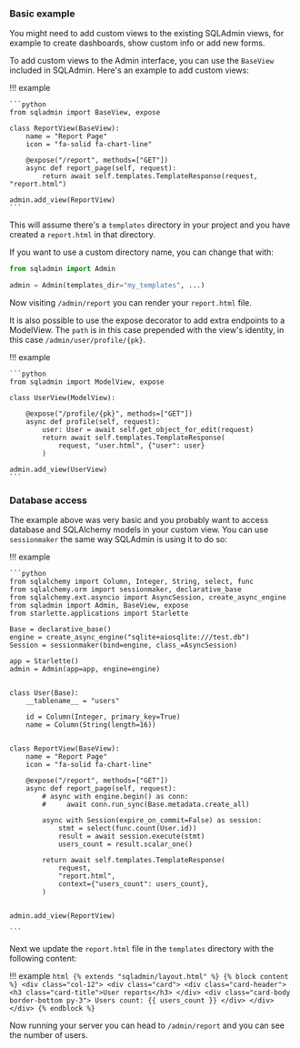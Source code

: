### Basic example

You might need to add custom views to the existing SQLAdmin views, for example to create dashboards, show custom info or add new forms.

To add custom views to the Admin interface, you can use the `BaseView` included in SQLAdmin. Here's an example to add custom views:

!!! example

    ```python
    from sqladmin import BaseView, expose

    class ReportView(BaseView):
        name = "Report Page"
        icon = "fa-solid fa-chart-line"

        @expose("/report", methods=["GET"])
        async def report_page(self, request):
            return await self.templates.TemplateResponse(request, "report.html")

    admin.add_view(ReportView)
    ```

This will assume there's a `templates` directory in your project and you have created a `report.html` in that directory.

If you want to use a custom directory name, you can change that with:

```python
from sqladmin import Admin

admin = Admin(templates_dir="my_templates", ...)
```

Now visiting `/admin/report` you can render your `report.html` file.

It is also possible to use the expose decorator to add extra endpoints to a ModelView. 
The `path` is in this case prepended with the view's identity, in this case `/admin/user/profile/{pk}`.

!!! example

    ```python
    from sqladmin import ModelView, expose

    class UserView(ModelView):

        @expose("/profile/{pk}", methods=["GET"])
        async def profile(self, request):
            user: User = await self.get_object_for_edit(request)
            return await self.templates.TemplateResponse(
                request, "user.html", {"user": user}
            )

    admin.add_view(UserView)
    ```

### Database access

The example above was very basic and you probably want to access database and SQLAlchemy models in your custom view. You can use `sessionmaker` the same way SQLAdmin is using it to do so:

!!! example

    ```python
    from sqlalchemy import Column, Integer, String, select, func
    from sqlalchemy.orm import sessionmaker, declarative_base
    from sqlalchemy.ext.asyncio import AsyncSession, create_async_engine
    from sqladmin import Admin, BaseView, expose
    from starlette.applications import Starlette

    Base = declarative_base()
    engine = create_async_engine("sqlite+aiosqlite:///test.db")
    Session = sessionmaker(bind=engine, class_=AsyncSession)

    app = Starlette()
    admin = Admin(app=app, engine=engine)


    class User(Base):
        __tablename__ = "users"

        id = Column(Integer, primary_key=True)
        name = Column(String(length=16))


    class ReportView(BaseView):
        name = "Report Page"
        icon = "fa-solid fa-chart-line"

        @expose("/report", methods=["GET"])
        async def report_page(self, request):
            # async with engine.begin() as conn:
            #     await conn.run_sync(Base.metadata.create_all)

            async with Session(expire_on_commit=False) as session:
                stmt = select(func.count(User.id))
                result = await session.execute(stmt)
                users_count = result.scalar_one()

            return await self.templates.TemplateResponse(
                request,
                "report.html",
                context={"users_count": users_count},
            )


    admin.add_view(ReportView)

    ```

Next we update the `report.html` file in the `templates` directory with the following content:

!!! example
    ```html
    {% extends "sqladmin/layout.html" %}
    {% block content %}
    <div class="col-12">
    <div class="card">
        <div class="card-header">
        <h3 class="card-title">User reports</h3>
        </div>
        <div class="card-body border-bottom py-3">
        Users count: {{ users_count }}
        </div>
    </div>
    </div>
    {% endblock %}
    ```

Now running your server you can head to `/admin/report` and you can see the number of users.
